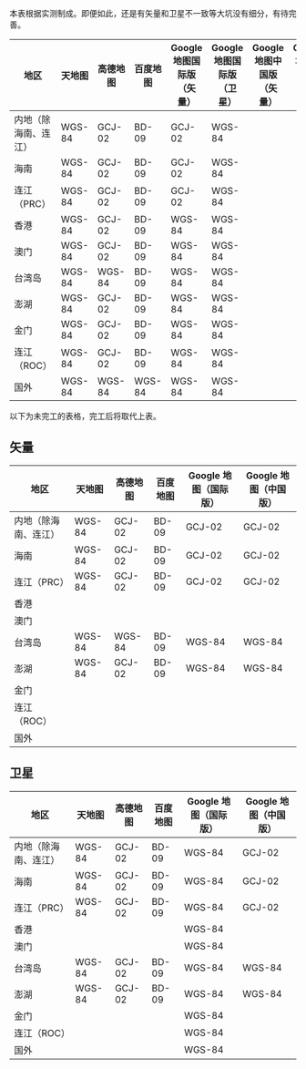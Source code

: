 本表根据实测制成。即便如此，还是有矢量和卫星不一致等大坑没有细分，有待完善。

|地区|天地图|高德地图|百度地图|Google 地图国际版（矢量）|Google 地图国际版（卫星）|Google 地图中国版（矢量）|Google 地图中国版（卫星）|
|-|-|-|-|-|-|-|-|
|内地（除海南、连江）|WGS-84|GCJ-02|BD-09|GCJ-02|WGS-84|||
|海南|WGS-84|GCJ-02|BD-09|GCJ-02|WGS-84|||
|连江（PRC）|WGS-84|GCJ-02|BD-09|GCJ-02|WGS-84|||
|香港|WGS-84|GCJ-02|BD-09|WGS-84|WGS-84|||
|澳门|WGS-84|GCJ-02|BD-09|WGS-84|WGS-84|||
|台湾岛|WGS-84|WGS-84|BD-09|WGS-84|WGS-84|||
|澎湖|WGS-84|GCJ-02|BD-09|WGS-84|WGS-84|||
|金门|WGS-84|GCJ-02|BD-09|WGS-84|WGS-84|||
|连江（ROC）|WGS-84|GCJ-02|BD-09|WGS-84|WGS-84|||
|国外|WGS-84|WGS-84|WGS-84|WGS-84|WGS-84|||

以下为未完工的表格，完工后将取代上表。

## 矢量
|地区|天地图|高德地图|百度地图|Google 地图（国际版）|Google 地图（中国版）|
|-|-|-|-|-|-|
|内地（除海南、连江）|WGS-84|GCJ-02|BD-09|GCJ-02|GCJ-02|
|海南|WGS-84|GCJ-02|BD-09|GCJ-02|GCJ-02|
|连江（PRC）|WGS-84|GCJ-02|BD-09|GCJ-02|GCJ-02|
|香港||||||
|澳门||||||
|台湾岛|WGS-84|WGS-84|BD-09|WGS-84|WGS-84|
|澎湖|WGS-84|GCJ-02|BD-09|WGS-84|WGS-84|
|金门||||||
|连江（ROC）||||||
|国外||||||

## 卫星
|地区|天地图|高德地图|百度地图|Google 地图（国际版）|Google 地图（中国版）|
|-|-|-|-|-|-|
|内地（除海南、连江）|WGS-84|GCJ-02|BD-09|WGS-84|GCJ-02|
|海南|WGS-84|GCJ-02|BD-09|WGS-84|GCJ-02|
|连江（PRC）|WGS-84|GCJ-02|BD-09|WGS-84|GCJ-02|
|香港||||WGS-84||
|澳门||||WGS-84||
|台湾岛|WGS-84|GCJ-02|BD-09|WGS-84|WGS-84|
|澎湖|WGS-84|GCJ-02|BD-09|WGS-84|WGS-84|
|金门||||WGS-84||
|连江（ROC）||||WGS-84||
|国外||||WGS-84||

